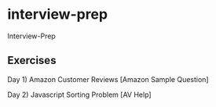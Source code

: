 # interview-prep
Interview-Prep

## Exercises
Day 1) Amazon Customer Reviews [Amazon Sample Question]

Day 2) Javascript Sorting Problem [AV Help]
